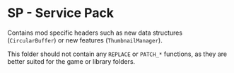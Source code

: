 # SP - Service Pack

Contains mod specific headers such as new data structures (`CircularBuffer`) or new features (`ThumbnailManager`).

This folder should not contain any `REPLACE` or `PATCH_*` functions, as they are better suited for the game or library folders.

